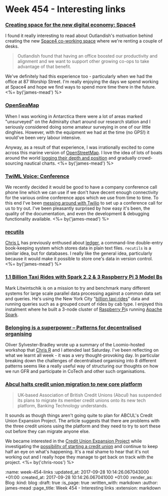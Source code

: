 Week 454 - Interesting links
============================

### [Creating space for the new digital economy: Space4](https://outlandish.com/blog/creating-space-for-the-new-digital-economy-space4/)

I found it really interesting to read about Outlandish's motivation behind creating the new [Space4 co-working space](http://space4.tech/) where we're renting a couple of desks.

> Outlandish found that having an office boosted our productivity and alignment and we want to support other growing co-ops to take advantage of that benefit.

We've definitely had this experience too - particularly when we had the office at 87 Worship Street. I'm really enjoying the days we spend working at Space4 and hope we find ways to spend more time there in the future. <%= by('james-mead') %>

### [OpenSeaMap](http://www.openseamap.org/?L=1)

When I was working in Antarctica there were a lot of areas marked "unsurveyed" on the Admiralty chart around our research station and I seriously considered doing some amateur surveying in one of our little dinghies. However, with the equipment we had at the time (no GPS!) it would've been very labour intensive.

Anyway, as a result of that experience, I was irrationally excited to come across this marine version of [OpenStreetMap](http://www.openstreetmap.org/). I love the idea of lots of boats around the world [logging their depth and position](http://depth.openseamap.org/) and gradually crowd-sourcing nautical charts. <%= by('james-mead') %>


### [TwiML Voice: Conference](https://www.twilio.com/docs/api/twiml/conference)

We recently decided it would be good to have a company conference call phone line which we can use if we don't have decent enough connectivity for the various online conference apps which we use from time to time. To this end I've been [messing around with Twilio](https://github.com/freerange/site/blob/1a95d1463f7db558deba9baf38d079dcd67c6c2f/app/controllers/twilio/conferences_controller.rb) to set up a conference call for us to try out. I've been pleasantly surprised by how easy it's been, the quality of the documentation, and even the development & debugging functionality available. <%= by('james-mead') %>


### [recutils](https://www.gnu.org/software/recutils/)

[Chris L](/chris-lowis) has previously enthused about [ledger](http://ledger-cli.org/), a command-line double-entry book-keeping system which stores data in plain text files. `recutils` is a similar idea, but for databases. I really like the general idea, particularly because it would make it possible to store one's data in version control. <%= by('james-mead') %>

### [1.1 Billion Taxi Rides with Spark 2.2 & 3 Raspberry Pi 3 Model Bs](http://tech.marksblogg.com/billion-nyc-taxi-rides-spark-raspberry-pi.html)

Mark Litwintschik is on a mission to try and benchmark many different systems for large scale parallel data processing against a common data set and queries. He's using the New York City "[billion taxi rides](http://www.nyc.gov/html/tlc/html/about/trip_record_data.shtml)" data and running queries such as a grouped count of rides by cab type. I enjoyed this instalment where he built a 3-node cluster of [Raspberry Pi](https://www.raspberrypi.org/)s running [Apache Spark](https://spark.apache.org/).

### [Belonging is a superpower – Patterns for decentralised organising](https://open.coop/2017/09/25/belonging-superpower-patterns-decentralised-organising/)

Oliver Sylvester-Bradley wrote up a summary of the Loomio-hosted workshop that [Chris R](/chris-roos) and I attended last Saturday. I've been reflecting on what we learnt all week - it was a very thought-provoking day. In particular breaking down the challenges of decentralised organising into 8 different patterns seems like a really useful way of structuring our thoughts on how we run GFR and participate in CoTech and other such organisations.

### [Abcul halts credit union migration to new core platform](http://www.bankingtech.com/966542/abcul-halts-credit-union-migration-to-new-core-platform/)

> UK-based Association of British Credit Unions (Abcul) has suspended its plans to migrate its member credit unions onto its new tech platform, Banking Technology understands.

It sounds as though things aren't going quite to plan for ABCUL's Credit Union Expansion Project. The article suggests that there are problems with the three credit unions using the platform and they need to try to sort these out before they can migrate anyone else.

We became interested in the [Credit Union Expansion Project][cuep] while investigating the [possibility of starting a credit union][credit-union-project] and continue to keep half an eye on what's happening. It's a real shame to hear that it's not working out and I really hope they manage to get back on track with the project. <%= by('chris-roos') %>

[credit-union-project]: http://gofreerange.com/project-credit-union-day-1
[cuep]: https://github.com/freerange/bank/wiki/Credit-Union-Expansion-Project

:name: week-454-links
:updated_at: 2017-09-28 10:14:26.067043000 +01:00
:created_at: 2017-09-28 10:14:26.067041000 +01:00
:render_as: Blog
:kind: blog
:draft: true
:is_page: true
:written_with: markdown
:author: james-mead
:page_title: Week 454 - Interesting links
:extension: markdown

